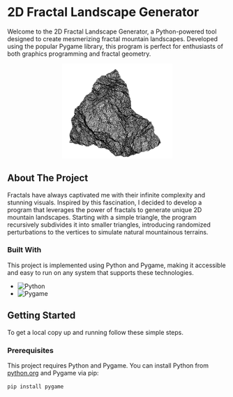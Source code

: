 
# 2D Fractal Landscape Generator

Welcome to the 2D Fractal Landscape Generator, a Python-powered tool designed to create mesmerizing fractal mountain landscapes. Developed using the popular Pygame library, this program is perfect for enthusiasts of both graphics programming and fractal geometry.
<p align="center">
  <img src="img/example4.png" alt="Fractal Mountains" width="50%">
</p>

## About The Project

Fractals have always captivated me with their infinite complexity and stunning visuals. Inspired by this fascination, I decided to develop a program that leverages the power of fractals to generate unique 2D mountain landscapes. Starting with a simple triangle, the program recursively subdivides it into smaller triangles, introducing randomized perturbations to the vertices to simulate natural mountainous terrains.

### Built With

This project is implemented using Python and Pygame, making it accessible and easy to run on any system that supports these technologies.

- ![Python](https://img.shields.io/badge/python-v3.8+-blue.svg)
- ![Pygame](https://img.shields.io/badge/pygame-v2.0.1-blue.svg)

## Getting Started

To get a local copy up and running follow these simple steps.

### Prerequisites

This project requires Python and Pygame. You can install Python from [python.org](https://python.org) and Pygame via pip:

```sh
pip install pygame
